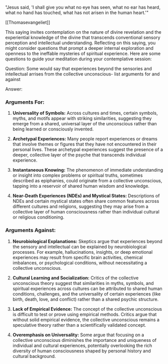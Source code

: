 "Jesus said, 'I shall give you what no eye has seen, what no ear has heard, what no hand has touched, what has not arisen in the human heart.'"

[[Thomasevangeliet]]


This saying invites contemplation on the nature of divine revelation and the experiential knowledge of the divine that transcends conventional sensory perception and intellectual understanding. Reflecting on this saying, you might consider questions that prompt a deeper internal exploration and openness to the ineffable mysteries of spiritual experience. Here are some questions to guide your meditation during your contemplative session:


Question:
Some would say that experiences beyond the sensories and intellectual arrises from the collective unconscious- list arguments for and against

Answer: 
### Arguments For:

1. **Universality of Symbols:** Across cultures and times, certain symbols, myths, and motifs appear with striking similarities, suggesting they emerge from a shared, universal layer of the unconscious rather than being learned or consciously invented.
    
2. **Archetypal Experiences:** Many people report experiences or dreams that involve themes or figures that they have not encountered in their personal lives. These archetypal experiences suggest the presence of a deeper, collective layer of the psyche that transcends individual experience.
    
3. **Instantaneous Knowing:** The phenomenon of immediate understanding or insight into complex problems or spiritual truths, sometimes described as epiphanies, could originate from a collective unconscious, tapping into a reservoir of shared human wisdom and knowledge.
    
4. **Near-Death Experiences (NDEs) and Mystical States:** Descriptions of NDEs and certain mystical states often share common features across different cultures and religions, suggesting they may arise from a collective layer of human consciousness rather than individual cultural or religious conditioning.
    

### Arguments Against:

1. **Neurobiological Explanations:** Skeptics argue that experiences beyond the sensory and intellectual can be explained by neurobiological processes. For example, hallucinations, insights, or deep emotional experiences may result from specific brain activities, chemical imbalances, or psychological conditions, without necessitating a collective unconscious.
    
2. **Cultural Learning and Socialization:** Critics of the collective unconscious theory suggest that similarities in myths, symbols, and spiritual experiences across cultures can be attributed to shared human conditions, challenges, and the universality of certain experiences (like birth, death, love, and conflict) rather than a shared psychic structure.
    
3. **Lack of Empirical Evidence:** The concept of the collective unconscious is difficult to test or prove using empirical methods. Critics argue that without solid empirical evidence, the collective unconscious remains a speculative theory rather than a scientifically validated concept.
    
4. **Overemphasis on Universality:** Some argue that focusing on a collective unconscious diminishes the importance and uniqueness of individual and cultural experiences, potentially overlooking the rich diversity of human consciousness shaped by personal history and cultural background.

